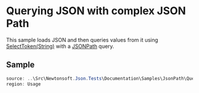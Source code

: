 ﻿# Querying JSON with complex JSON Path

This sample loads JSON and then queries values from it using [SelectToken(String)](M:Newtonsoft.Json.Linq.JToken.SelectToken(System.String)) with a [JSONPath](http://stackoverflow.com/tags/jsonpath) query.

## Sample

```csharp Usage
source: ..\Src\Newtonsoft.Json.Tests\Documentation\Samples\JsonPath\QueryJsonSelectTokenJsonPath.cs
region: Usage
```
